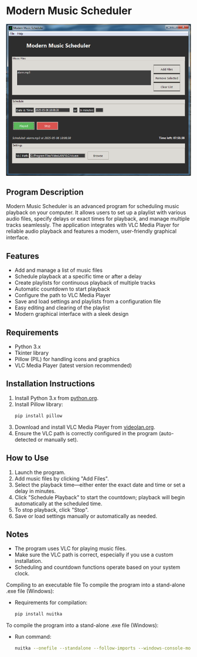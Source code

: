 # Modern Music Scheduler

![Music Scheduler](mms.png)

## Program Description

Modern Music Scheduler is an advanced program for scheduling music playback on your computer. It allows users to set up a playlist with various audio files, specify delays or exact times for playback, and manage multiple tracks seamlessly. The application integrates with VLC Media Player for reliable audio playback and features a modern, user-friendly graphical interface.

## Features

- Add and manage a list of music files
- Schedule playback at a specific time or after a delay
- Create playlists for continuous playback of multiple tracks
- Automatic countdown to start playback
- Configure the path to VLC Media Player
- Save and load settings and playlists from a configuration file
- Easy editing and clearing of the playlist
- Modern graphical interface with a sleek design

## Requirements

- Python 3.x
- Tkinter library
- Pillow (PIL) for handling icons and graphics
- VLC Media Player (latest version recommended)

## Installation Instructions

1. Install Python 3.x from [python.org](https://www.python.org/).
2. Install Pillow library:
   ```bash
   pip install pillow
   ```
3. Download and install VLC Media Player from [videolan.org](https://www.videolan.org/).
4. Ensure the VLC path is correctly configured in the program (auto-detected or manually set).

## How to Use

1. Launch the program.
2. Add music files by clicking "Add Files".
3. Select the playback time—either enter the exact date and time or set a delay in minutes.
4. Click "Schedule Playback" to start the countdown; playback will begin automatically at the scheduled time.
5. To stop playback, click "Stop".
6. Save or load settings manually or automatically as needed.

## Notes

- The program uses VLC for playing music files.
- Make sure the VLC path is correct, especially if you use a custom installation.
- Scheduling and countdown functions operate based on your system clock.

Compiling to an executable file
To compile the program into a stand-alone .exe file (Windows):

- Requirements for compilation:
    
    ```bash
    pip install nuitka

To compile the program into a stand-alone .exe file (Windows):

- Run command:

    ```bash
    nuitka --onefile --standalone --follow-imports --windows-console-mode=disable --windows-icon-from-ico=mms.ico --include-data-files=C:\Path\to\icon\mms.ico=mms.ico --enable-plugin=tk-inter --enable-plugin=pylint-warnings mms.py


